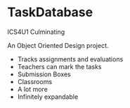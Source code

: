 # TaskDatabase
ICS4U1 Culminating

An Object Oriented Design project. 
- Tracks assignments and evaluations
- Teachers can mark the tasks
- Submission Boxes
- Classrooms
- A lot more
- Infinitely expandable
